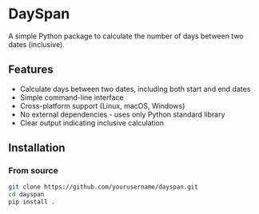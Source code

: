 # DaySpan

A simple Python package to calculate the number of days between two dates (inclusive).

## Features

- Calculate days between two dates, including both start and end dates
- Simple command-line interface
- Cross-platform support (Linux, macOS, Windows)
- No external dependencies - uses only Python standard library
- Clear output indicating inclusive calculation

## Installation

### From source

```bash
git clone https://github.com/yourusername/dayspan.git
cd dayspan
pip install .